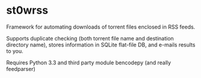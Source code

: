 st0wrss
=======

Framework for automating downloads of torrent files enclosed in RSS feeds.

Supports duplicate checking (both torrent file name and destination directory
name), stores information in SQLite flat-file DB, and e-mails results to you.

Requires Python 3.3 and third party module bencodepy (and really feedparser)
